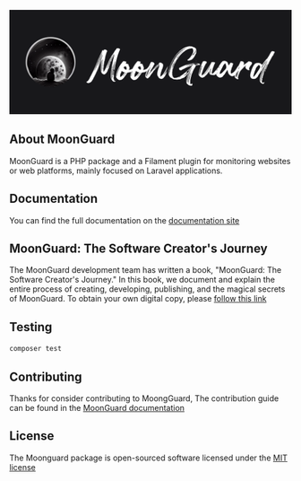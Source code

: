 
<p align="center"><a href="https://moonguard.dev" target="_blank"><img src="https://github.com/taecontrol/moonguard/blob/main/art/moonguard-logo.png?raw=true" width="600" alt="MoonGuard Logo"></a></p>

## About MoonGuard

MoonGuard is a PHP package and a Filament plugin for monitoring websites or
web platforms, mainly focused on Laravel applications.

## Documentation

You can find the full documentation on the [documentation site](https://docs.moonguard.dev)

## MoonGuard: The Software Creator's Journey

The MoonGuard development team has written a book, "MoonGuard: The Software
Creator's Journey." In this book, we document and explain the entire process
of creating, developing, publishing, and the magical secrets of MoonGuard. To
obtain your own digital copy, please [follow this link](https://moonguard.dev/book)

## Testing

```bash
composer test
```

## Contributing

Thanks for consider contributing to MoongGuard, The contribution guide can be
found in the [MoonGuard documentation](https://docs.moonguard.dev/contributions)

## License

The Moonguard package is open-sourced software licensed under the [MIT license](https://opensource.org/licenses/MIT)
